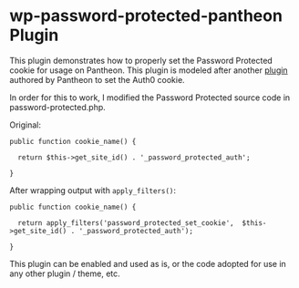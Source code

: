 # wp-password-protected-pantheon Plugin
This plugin demonstrates how to properly set the Password Protected cookie for usage on Pantheon. This plugin is modeled after another [plugin](https://github.com/twfahey1/wp-auth0-pantheon) authored by Pantheon to set the Auth0 cookie.

In order for this to work, I modified the Password Protected source code in password-protected.php.

Original:

```
public function cookie_name() {

  return $this->get_site_id() . '_password_protected_auth';

}

```
After wrapping output with `apply_filters()`:

```
public function cookie_name() {

  return apply_filters('password_protected_set_cookie',  $this->get_site_id() . '_password_protected_auth');

}

```

This plugin can be enabled and used as is, or the code adopted for use in any other plugin / theme, etc.
